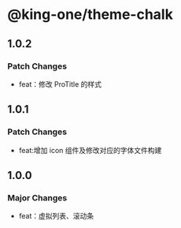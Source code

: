 # @king-one/theme-chalk

## 1.0.2

### Patch Changes

- feat：修改 ProTitle 的样式

## 1.0.1

### Patch Changes

- feat:增加 icon 组件及修改对应的字体文件构建

## 1.0.0

### Major Changes

- feat：虚拟列表、滚动条
